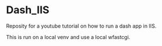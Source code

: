 # Dash_IIS

Reposity for a youtube tutorial on how to run a dash app in IIS.

This is run on a local venv and use a local wfastcgi.


